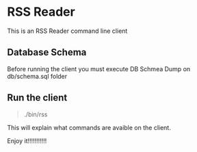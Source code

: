 # RSS Reader

This is an RSS Reader command line client


## Database Schema

Before running the client you must execute DB Schmea Dump on db/schema.sql folder

## Run the client

> ./bin/rss

This will explain what commands are avaible on the client.

Enjoy it!!!!!!!!!!!